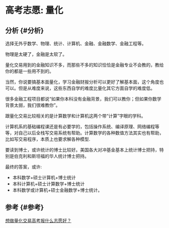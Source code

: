 # 高考志愿: 量化


## 分析 {#分析}

选择无外乎数学、物理、统计、计算机、金融、金融数学、金融工程等。

物理是太硬了，金融是太软了。

量化交易用到的金融知识不多，而那些不多的知识恰恰是金融专业不会教的，教给你的都是一些用不到的。

当然，你说要搞基本面量化，学习金融财报分析可以更好了解基本面，这个角度也可以。但是从难度来说，这些东西自学的难度比量化其它方面自学的难度低。

很多金融工程项目都说“如果你本科没有金融背景，我们可以教你；但如果你数学背景太弱，我们很难教你”。

跟量化交易比较相关的是计算数学和计算机这两个带“计算”字眼的学科。

计算机系的基础编程课还是有必要学的，包括操作系统、编译原理、网络编程等等，对自己以后全栈写交易系统有帮助。计算数学的各种数值方法其实也有帮助，比如写交易程序，本质上也要求解各种模型.

要读到博士，或许统计的博士比较好。美国各大对冲基金基本上统计博士把持，特别是伯克利和斯坦福的华人统计博士把持。

最终的答案，或许:

-   本科数学+硕士计算机+博士统计
-   本科计算机+硕士计算数学+博士统计
-   本科数学或计算机+硕士金融数学+博士统计。


## 参考 {#参考}

[想做量化交易高考报什么志愿好？](https://mp.weixin.qq.com/s/SQm99K6Aztwg83fpSuqfyQ)
